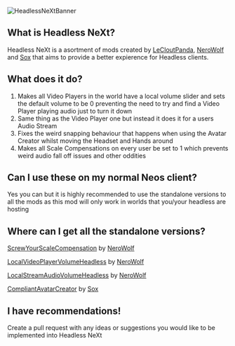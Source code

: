 ![HeadlessNeXtBanner](https://user-images.githubusercontent.com/53411604/205525814-0d11ce0d-b342-4dca-a8e6-d6fd50c827bf.png)

## What is Headless NeXt?

Headless NeXt is a asortment of mods created by [LeCloutPanda](https://github.com/LeCloutPanda), [NeroWolf](https://github.com/NeroWolf001) and [Sox](https://github.com/Sox-NeosVR) that aims to provide a better expierence for Headless clients.

## What does it do?

1) Makes all Video Players in the world have a local volume slider and sets the default volume to be 0 preventing the need to try and find a Video Player playing audio just to turn it down
2) Same thing as the Video Player one but instead it does it for a users Audio Stream
3) Fixes the weird snapping behaviour that happens when using the Avatar Creator whilst moving the Headset and Hands around
4) Makes all Scale Compensations on every user be set to 1 which prevents weird audio fall off issues and other oddities 

## Can I use these on my normal Neos client?

Yes you can but it is highly recommended to use the standalone versions to all the mods as this mod will only work in worlds that you/your headless are hosting

## Where can I get all the standalone versions?

[ScrewYourScaleCompensation](https://github.com/NeroWolf001/ScrewYourScaleCompensation) by [NeroWolf](https://github.com/NeroWolf001)

[LocalVideoPlayerVolumeHeadless](https://github.com/NeroWolf001/LocalVideoPlayerVolumeHeadless) by [NeroWolf](https://github.com/NeroWolf001)

[LocalStreamAudioVolumeHeadless](https://github.com/NeroWolf001/LocalStreamAudioVolumeHeadless) by [NeroWolf](https://github.com/NeroWolf001)

[CompliantAvatarCreator](https://github.com/Sox-NeosVR/CompliantAvatarCreator) by [Sox](https://github.com/Sox-NeosVR)

## I have recommendations!
Create a pull request with any ideas or suggestions you would like to be implemented into Headless NeXt
